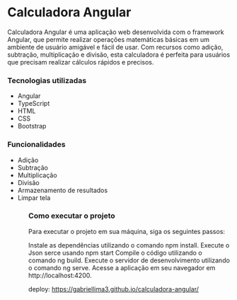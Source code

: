 <h1>Calculadora Angular</h1>
<p>Calculadora Angular é uma aplicação web desenvolvida com o framework Angular, que permite realizar operações matemáticas básicas em um ambiente de usuário amigável e fácil de usar. Com recursos como adição, subtração, multiplicação e divisão, esta calculadora é perfeita para usuários que precisam realizar cálculos rápidos e precisos.</p>

<h3>Tecnologias utilizadas</h3>
<ul>
  <li>Angular</li>
  <li>TypeScript</li>
  <li>HTML</li>
  <li>CSS</li>
  <li>Bootstrap</li>
</ul>

<h3>Funcionalidades</h3>
<ul>
  <li>Adição</li>
  <li>Subtração</li>
  <li>Multiplicação</li>
  <li>Divisão</li>
  <li>Armazenamento de resultados</li>
  <li>Limpar tela</li>
<ul>

<h3>Como executar o projeto</h3>
<p>Para executar o projeto em sua máquina, siga os seguintes passos:</p>

Instale as dependências utilizando o comando npm install.
Execute o Json serce usando npm start
Compile o código utilizando o comando ng build.
Execute o servidor de desenvolvimento utilizando o comando ng serve.
Acesse a aplicação em seu navegador em http://localhost:4200.


deploy: https://gabriellima3.github.io/calculadora-angular/
